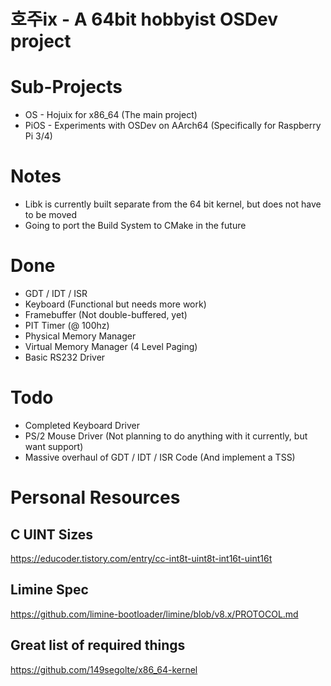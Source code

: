 # 호주ix - A 64bit hobbyist OSDev project

# Sub-Projects
- OS - Hojuix for x86_64 (The main project)
- PiOS - Experiments with OSDev on AArch64 (Specifically for Raspberry Pi 3/4)

# Notes
- Libk is currently built separate from the 64 bit kernel, but does not have to be moved
- Going to port the Build System to CMake in the future

# Done
- GDT / IDT / ISR
- Keyboard (Functional but needs more work)
- Framebuffer (Not double-buffered, yet)
- PIT Timer (@ 100hz)
- Physical Memory Manager
- Virtual Memory Manager (4 Level Paging)
- Basic RS232 Driver

# Todo
- Completed Keyboard Driver
- PS/2 Mouse Driver (Not planning to do anything with it currently, but want support)
- Massive overhaul of GDT / IDT / ISR Code (And implement a TSS)

# Personal Resources
## C UINT Sizes
https://educoder.tistory.com/entry/cc-int8t-uint8t-int16t-uint16t

## Limine Spec
https://github.com/limine-bootloader/limine/blob/v8.x/PROTOCOL.md

## Great list of required things
https://github.com/149segolte/x86_64-kernel
